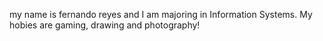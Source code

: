my name is fernando reyes and I am majoring in Information Systems. My hobies are gaming, drawing and photography!
